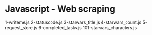 # Javascript - Web scraping

1-writeme.js
2-statuscode.js
3-starwars_title.js
4-starwars_count.js
5-request_store.js
6-completed_tasks.js
101-starwars_characters.js
